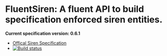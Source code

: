# FluentSiren: A fluent API to build specification enforced siren entities.

__Current specification version: 0.6.1__

- [Offical Siren Specification](https://github.com/kevinswiber/siren)
- [![Build status](https://ci.appveyor.com/api/projects/status/wjsu38ekwr5593r3/branch/master?svg=true)](https://ci.appveyor.com/project/AhmedAgabani/fluentsiren/branch/master)